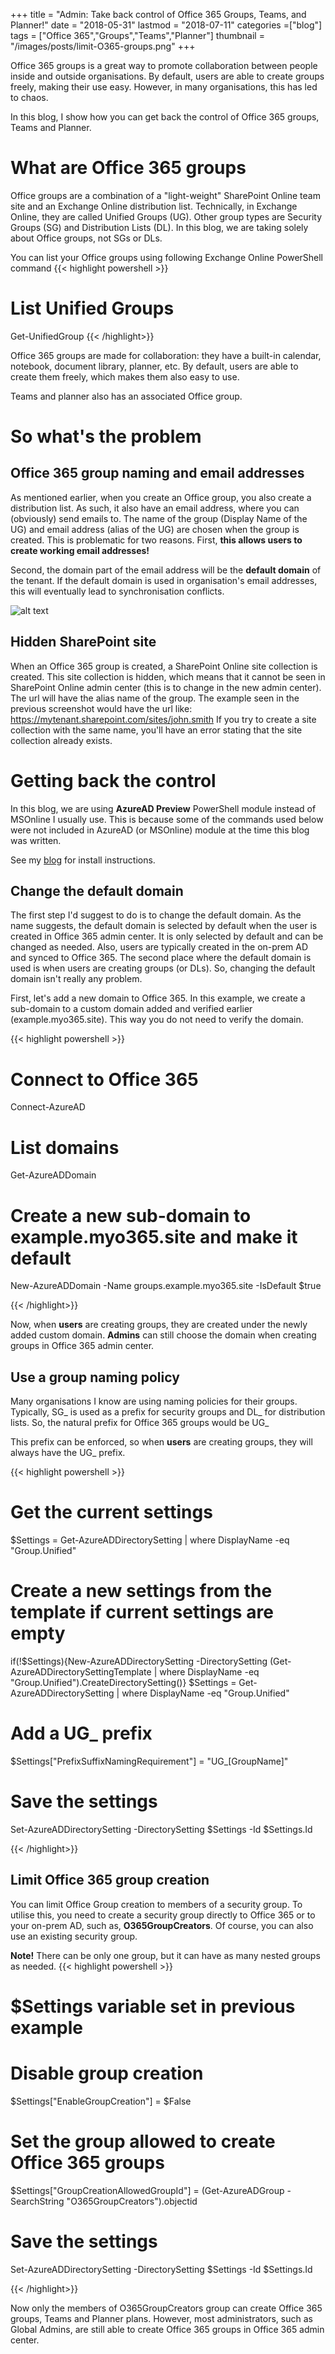 +++
title = "Admin: Take back control of Office 365 Groups, Teams, and Planner!"
date = "2018-05-31"
lastmod = "2018-07-11"
categories =["blog"]
tags = ["Office 365","Groups","Teams","Planner"]
thumbnail = "/images/posts/limit-O365-groups.png"
+++

Office 365 groups is a great way to promote collaboration between people inside and outside organisations.
By default, users are able to create groups freely, making their use easy. However, in many organisations, this has led to chaos.

In this blog, I show how you can get back the control of Office 365 groups, Teams and Planner.

<!--more-->

# What are Office 365 groups

Office groups are a combination of a "light-weight" SharePoint Online team site and an Exchange Online distribution list.
Technically, in Exchange Online, they are called Unified Groups (UG). Other group types are Security Groups (SG) and Distribution Lists (DL). In this blog, we are taking solely about Office groups, not SGs or DLs.

You can list your Office groups using following Exchange Online PowerShell command
{{< highlight powershell >}}
# List Unified Groups
Get-UnifiedGroup
{{< /highlight>}}

Office 365 groups are made for collaboration: they have a built-in calendar, notebook, document library, planner, etc. 
By default, users are able to create them freely, which makes them also easy to use.

Teams and planner also has an associated Office group.

# So what's the problem

## Office 365 group naming and email addresses
As mentioned earlier, when you create an Office group, you also create a distribution list. As such, it also have an email address, where you can (obviously) send emails to.
The name of the group (Display Name of the UG) and email address (alias of the UG) are chosen when the group is created. This is problematic for two reasons. 
First, **this allows users to create working email addresses!** 

Second, the domain part of the email address will be the **default domain** of the tenant. 
If the default domain is used in organisation's email addresses, this will eventually lead to synchronisation conflicts.

![alt text](/images/posts/limit-O365-groups-create-a-group.png "Create Office Group")

## Hidden SharePoint site
When an Office 365 group is created, a SharePoint Online site collection is created. This site collection is hidden, which means
that it cannot be seen in SharePoint Online admin center (this is to change in the new admin center). The url will have the
alias name of the group. The example seen in the previous screenshot would have the url like: https://mytenant.sharepoint.com/sites/john.smith 
If you try to create a site collection with the same name, you'll have an error stating that the site collection already exists.

# Getting back the control

In this blog, we are using **AzureAD Preview** PowerShell module instead of MSOnline I usually use. This is because some of the commands used below were not included in AzureAD (or MSOnline) module at the time this blog was written. 

See my <a href="/post/ps-module/" target="_blank">blog</a> for install instructions.

## Change the default domain

The first step I'd suggest to do is to change the default domain. As the name suggests, the default domain is selected by default
when the user is created in Office 365 admin center. It is only selected by default and can be changed as needed. 
Also, users are typically created in the on-prem AD and synced to Office 365. The second place where the default domain is used
is when users are creating groups (or DLs). So, changing the default domain isn't really any problem.

First, let's add a new domain to Office 365. In this example, we create a sub-domain to a custom domain added and verified earlier (example.myo365.site).
This way you do not need to verify the domain. 

{{< highlight powershell >}}
# Connect to Office 365
Connect-AzureAD

# List domains
Get-AzureADDomain

# Create a new sub-domain to example.myo365.site and make it default
New-AzureADDomain -Name groups.example.myo365.site -IsDefault $true

{{< /highlight>}}

Now, when **users** are creating groups, they are created under the newly added custom domain. 
**Admins** can still choose the domain when creating groups in Office 365 admin center.

## Use a group naming policy

Many organisations I know are using naming policies for their groups. Typically, SG_ is used as a prefix for security groups and DL_ for distribution lists.
So, the natural prefix for Office 365 groups would be UG_ 

This prefix can be enforced, so when **users** are creating groups, they will always have the UG_ prefix. 

{{< highlight powershell >}}
# Get the current settings
$Settings = Get-AzureADDirectorySetting | where DisplayName -eq "Group.Unified"

# Create a new settings from the template if current settings are empty
if(!$Settings){New-AzureADDirectorySetting -DirectorySetting (Get-AzureADDirectorySettingTemplate | where DisplayName -eq "Group.Unified").CreateDirectorySetting()}
$Settings = Get-AzureADDirectorySetting | where DisplayName -eq "Group.Unified"

# Add a UG_ prefix
$Settings["PrefixSuffixNamingRequirement"] = "UG_[GroupName]"

# Save the settings
Set-AzureADDirectorySetting -DirectorySetting $Settings -Id $Settings.Id

{{< /highlight>}}

## Limit Office 365 group creation

You can limit Office Group creation to members of a security group. To utilise this, you need
to create a security group directly to Office 365 or to your on-prem AD, such as, **O365GroupCreators**. Of course, 
you can also use an existing security group.

**Note!** There can be only one group, but it can have as many nested groups as needed.
{{< highlight powershell >}}
# $Settings variable set in previous example

# Disable group creation
$Settings["EnableGroupCreation"] = $False

# Set the group allowed to create Office 365 groups
$Settings["GroupCreationAllowedGroupId"] = (Get-AzureADGroup -SearchString "O365GroupCreators").objectid

# Save the settings
Set-AzureADDirectorySetting -DirectorySetting $Settings -Id $Settings.Id

{{< /highlight>}}

Now only the members of O365GroupCreators group can create Office 365 groups, Teams and Planner plans. However, most administrators,
such as Global Admins, are still able to create Office 365 groups in Office 365 admin center.